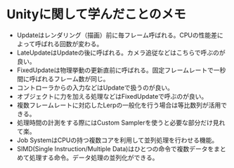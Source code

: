 # Unityに関して学んだことのメモ
- Updateはレンダリング（描画）前に毎フレーム呼ばれる。CPUの性能差によって呼ばれる回数が変わる。
- LateUpdateはUpdateの後に呼ばれる。カメラ追従などはこちらで呼ぶのが良い。
- FixedUpdateは物理挙動の更新直前に呼ばれる。固定フレームレートで一秒間に呼ばれるフレーム数が同じ。
- コントローラからの入力などはUpdateで扱うのが良い。
- オブジェクトに力を加える処理などはFixedUpdateで呼ぶのが良い。
- 複数フレームレートに対応したLerpの一般化を行う場合は等比数列が活用できる。
- 処理時間の計測をする際にはCustom Samplerを使うと必要な部分だけ見れて楽。
- Job SystemはCPUの持つ複数コアを利用して並列処理を行わせる機能。
- SIMD(Single Instruction/Multiple Data)はひとつの命令で複数データをまとめて処理する命令。データ処理の並列化ができる。
